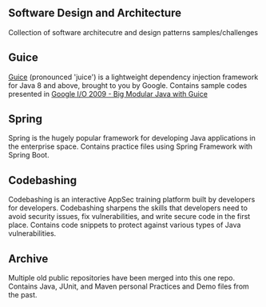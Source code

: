 ## Software Design and Architecture

Collection of software architecutre and design patterns samples/challenges

## Guice

[Guice](https://github.com/google/guice) (pronounced 'juice') is a lightweight dependency injection framework for Java 8 and above, brought to you by Google.
Contains sample codes presented in [Google I/O 2009 - Big Modular Java with Guice](https://youtu.be/hBVJbzAagfs)

## Spring

Spring is the hugely popular framework for developing Java applications in the enterprise space.
Contains practice files using Spring Framework with Spring Boot.

## Codebashing

Codebashing is an interactive AppSec training platform built by developers for developers. Codebashing sharpens the skills that developers need to avoid security issues, fix vulnerabilities, and write secure code in the first place.
Contains code snippets to protect against various types of Java vulnerabilities.

## Archive

Multiple old public repositories have been merged into this one repo.
Contains Java, JUnit, and Maven personal Practices and Demo files from the past.
